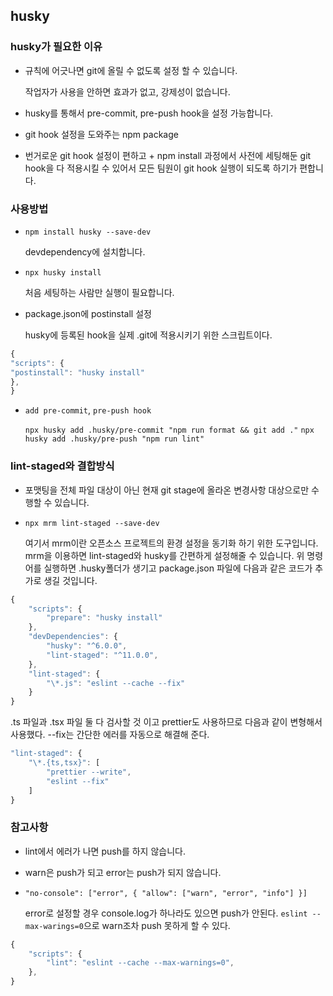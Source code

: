 ## husky

### husky가 필요한 이유

- 규칙에 어긋나면 git에 올릴 수 없도록 설정 할 수 있습니다.

  작업자가 사용을 안하면 효과가 없고, 강제성이 없습니다.

- husky를 통해서 pre-commit, pre-push hook을 설정 가능합니다.

- git hook 설정을 도와주는 npm package

- 번거로운 git hook 설정이 편하고 + npm install 과정에서 사전에 세팅해둔 git hook을 다 적용시킬 수 있어서 모든 팀원이 git hook 실행이 되도록 하기가 편합니다.

### 사용방법

- `npm install husky --save-dev`

  devdependency에 설치합니다.

- `npx husky install`

  처음 세팅하는 사람만 실행이 필요합니다.

- package.json에 postinstall 설정

  husky에 등록된 hook을 실제 .git에 적용시키기 위한 스크립트이다.

```js
{
"scripts": {
"postinstall": "husky install"
},
}
```

- `add pre-commit`, `pre-push hook`

  `npx husky add .husky/pre-commit "npm run format && git add ."`
  `npx husky add .husky/pre-push "npm run lint"`

### lint-staged와 결합방식

- 포맷팅을 전체 파일 대상이 아닌 현재 git stage에 올라온 변경사항 대상으로만 수행할 수 있습니다.

- `npx mrm lint-staged --save-dev`

  여기서 mrm이란 오픈소스 프로젝트의 환경 설정을 동기화 하기 위한 도구입니다.
  mrm을 이용하면 lint-staged와 husky를 간편하게 설정해줄 수 있습니다.
  위 명령어를 실행하면 .husky폴더가 생기고 package.json 파일에 다음과 같은 코드가 추가로 생길 것입니다.

```jsx
{
    "scripts": {
        "prepare": "husky install"
    },
    "devDependencies": {
        "husky": "^6.0.0",
        "lint-staged": "^11.0.0",
    },
    "lint-staged": {
        "\*.js": "eslint --cache --fix"
    }
}
```

.ts 파일과 .tsx 파일 둘 다 검사할 것 이고 prettier도 사용하므로 다음과 같이 변형해서 사용했다. --fix는 간단한 에러를 자동으로 해결해 준다.

```jsx
"lint-staged": {
    "\*.{ts,tsx}": [
        "prettier --write",
        "eslint --fix"
    ]
}
```

### 참고사항

- lint에서 에러가 나면 push를 하지 않습니다.

- warn은 push가 되고 error는 push가 되지 않습니다.

- `"no-console": ["error", { "allow": ["warn", "error", "info"] }]`

  error로 설정할 경우 console.log가 하나라도 있으면 push가 안된다.
  `eslint --max-warings=0`으로 warn조차 push 못하게 할 수 있다.

```js
{
    "scripts": {
        "lint": "eslint --cache --max-warnings=0",
    },
}
```
